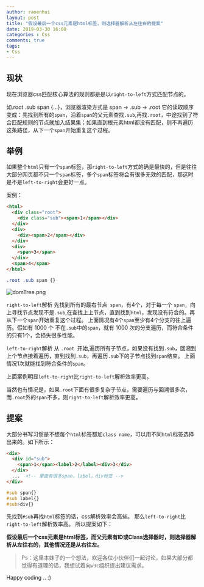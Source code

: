 ```yaml
---
author: raoenhui
layout: post
title: "假设最后一个css元素是html标签，则选择器解析从左往右的提案"
date: 2019-03-30 16:00
categories : Css
comments: true
tags:
- Css
---
```


## 现状
现在浏览器css匹配核心算法的规则都是是以` right-to-left `方式匹配节点的。

如.root .sub span {...}，浏览器渲染方式是 span -> .sub -> .root
它的读取顺序变成：先找到所有的`span`，沿着`span`的父元素查找`.sub`,再找`.root`，中途找到了符合匹配规则的节点就加入结果集；如果直到根元素html都没有匹配，则不再遍历这条路径，从下一个`span`开始重复这个过程。

## 举例
如果整个`html`只有一个`span`标签，那` right-to-left `方式的确是最快的，但是往往大部分网页都不只一个`span`标签，多个`span`标签将会有很多无效的匹配，那这时是不是` left-to-right `会更好一点。

案例：
```html
<html>
  <div class="root">
    <div class="sub"><span>1</span></div>
  </div>
  <div>
    <div><span>2</span></div>
  </div>
  <div>
    <span>3</span>
  </div>
  <span>4</span>
</html>
```
```css
.root .sub span {}
```
![domTree.png](https://raoenhui.github.io/images/190330/1.jpg)


` right-to-left `解析
先找到所有的最右节点` span`，有4个，对于每一个 `span`，向上寻找节点发现不是`.sub`,在查找上上节点，直到找到`html`，发现没有符合的。再从下一个`span`开始重复这个过程。
上面情况有4个`span`至少有4个分支的往上遍历。假如有 1000 个 不在`.sub`中的`span`，就有 1000 次的分支遍历，而符合条件的只有1个，会损失很多性能。

` left-to-right `解析
从 `.root `开始,遍历所有子节点，如果没有找到`.sub`，回溯到上个节点接着遍历，直到找到`.sub`，再遍历`.sub`下的子节点找到`span`结束。
上面情况1次就能找到符合条件的`span`。

上面案例明显` left-to-right `比` right-to-left `解析效率更高。

当然也有情况是，如果`.root`下面有很多复杂子节点，需要遍历与回溯很多次，而`.root`外的`span`不多，则` right-to-left `解析效率更高。

## 提案
大部分书写习惯是不想每个`html`标签都加`class name`，可以用不同`html`标签选择出来的。如下所示：
```html  
<div>
  <div id="sub">
    <span>1</span><label>2</label><div>3</div>
  </div>
  ...  <!-- 里面有很多span，label，div标签 -->
</div>
```
```css  
#sub span{}
#sub label{}
#sub>div{}
```
先找到`#sub`再找`html`标签的话，css解析效率会高些。
那么` left-to-right `比` right-to-left `解析效率高。
所以提案如下：

**假设最后一个css元素是html标签，而父元素有ID或Class选择器时，则选择器解析从左往右的，其他情况还是从右往左。**

> Ps：这里本妹子的一个想法，欢迎各位小伙伴们一起讨论，如果大部分都觉得有道理的话，我想试着向`w3c`组织提出建议需求。

Happy coding .. :)